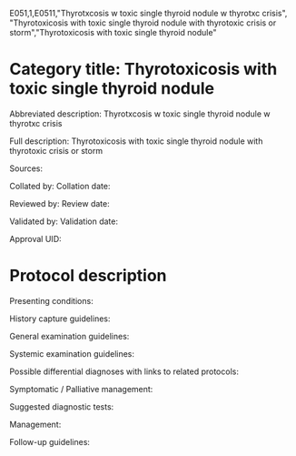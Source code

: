 E051,1,E0511,"Thyrotxcosis w toxic single thyroid nodule w thyrotxc crisis", "Thyrotoxicosis with toxic single thyroid nodule with thyrotoxic crisis or storm","Thyrotoxicosis with toxic single thyroid nodule"
# Category title: Thyrotoxicosis with toxic single thyroid nodule

Abbreviated description: Thyrotxcosis w toxic single thyroid nodule w thyrotxc crisis

Full description: Thyrotoxicosis with toxic single thyroid nodule with thyrotoxic crisis or storm

Sources:

Collated by:
Collation date:

Reviewed by:
Review date:

Validated by:
Validation date:

Approval UID:

# Protocol description

Presenting conditions:

History capture guidelines:

General examination guidelines:

Systemic examination guidelines:

Possible differential diagnoses with links to related protocols:

Symptomatic / Palliative management:

Suggested diagnostic tests:

Management:

Follow-up guidelines:
